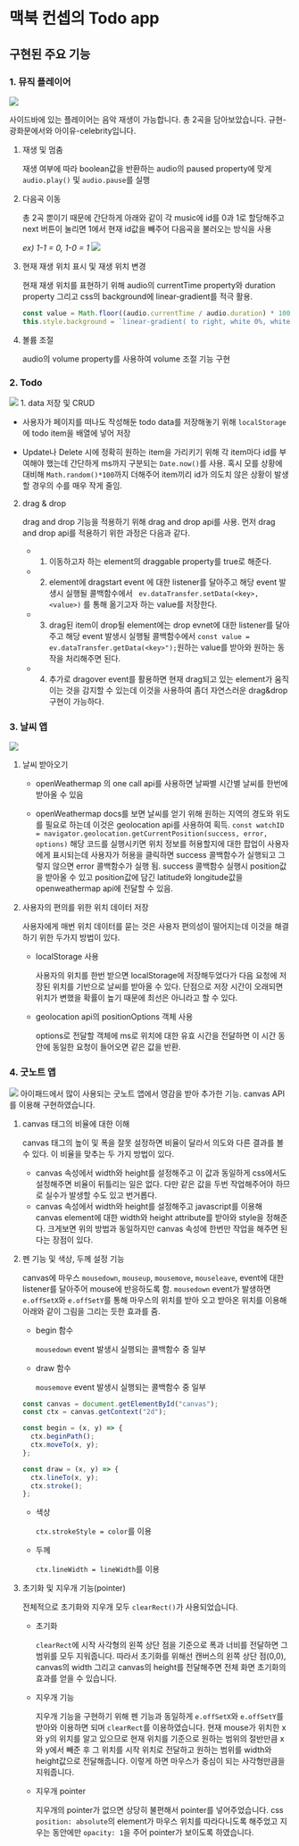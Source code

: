 # 맥북 컨셉의 Todo app

## 구현된 주요 기능

### 1. 뮤직 플레이어

<image src="./image/readme/audio2.gif" />

사이드바에 있는 플레이어는 음악 재생이 가능합니다. 총 2곡을 담아보았습니다. 규현-광화문에서와 아이유-celebrity입니다.

1.  재생 및 멈춤

    재생 여부에 따라 boolean값을 반환하는 audio의 paused property에 맞게 `audio.play()` 및 `audio.pause`를 실행

2.  다음곡 이동

    총 2곡 뿐이기 때문에 간단하게 아래와 같이 각 music에 id를 0과 1로 할당해주고 next 버튼이 눌리면 1에서 현재 id값을 빼주어 다음곡을 불러오는 방식을 사용

    _ex) 1-1 = 0, 1-0 = 1_
    <image src='./image/readme/audio1.png' />

3.  현재 재생 위치 표시 및 재생 위치 변경

    현재 재생 위치를 표현하기 위해 audio의 currentTime property와 duration property 그리고 css의 background에 linear-gradient를 적극 활용.

    ```javascript
    const value = Math.floor((audio.currentTime / audio.duration) * 100);
    this.style.background = `linear-gradient( to right, white 0%, white ${value}%, #545454 ${value}%, #545454 100%)`;
    ```

4.  볼륨 조절

    audio의 volume property를 사용하여 volume 조절 기능 구현

### 2. Todo

<image src="./image/readme/todo1.gif" />
1. data 저장 및 CRUD

- 사용자가 페이지를 떠나도 작성해둔 todo data를 저장해놓기 위해 `localStorage`에 todo item을 배열에 넣어 저장

- Update나 Delete 시에 정확히 원하는 item을 가리키기 위해 각 item마다 id를 부여해야 했는데 간단하게 ms까지 구분되는 `Date.now()`를 사용. 혹시 모를 상황에 대비해 `Math.random()*100`까지 더해주어 item끼리 id가 의도치 않은 상황이 발생할 경우의 수를 매우 작게 줄임.

2. drag & drop

   drag and drop 기능을 적용하기 위해 drag and drop api를 사용. 먼저 drag and drop api를 적용하기 위한 과정은 다음과 같다.

   - 1. 이동하고자 하는 element의 draggable property를 true로 해준다.
   - 2. element에 dragstart event 에 대한 listener를 달아주고 해당 event 발생시 실행될 콜백함수에서 ` ev.dataTransfer.setData(<key>, <value>)` 를 통해 옮기고자 하는 value를 저장한다.
   - 3. drag된 item이 drop될 element에는 drop evnet에 대한 listener를 달아주고 해당 event 발생시 실행될 콜백함수에서 `const value = ev.dataTransfer.getData(<key>");`원하는 value를 받아와 원하는 동작을 처리해주면 된다.
   - 4. 추가로 dragover event를 활용하면 현재 drag되고 있는 element가 움직이는 것을 감지할 수 있는데 이것을 사용하여 좀더 자연스러운 drag&drop 구현이 가능하다.

### 3. 날씨 앱

<image src="./image/readme/weather1.png" />

1. 날씨 받아오기

   - openWeathermap 의 one call api를 사용하면 날짜별 시간별 날씨를 한번에 받아올 수 있음

   - openWeathermap docs를 보면 날씨를 얻기 위해 원하는 지역의 경도와 위도를 필요로 하는데 이것은 geolocation api를 사용하여 획득.
     `const watchID = navigator.geolocation.getCurrentPosition(success, error, options)`
     해당 코드를 실행시키면 위치 정보를 허용할지에 대한 팝업이 사용자에게 표시되는데 사용자가 허용을 클릭하면 success 콜백함수가 실행되고 그렇지 않으면 error 콜백함수가 실행 됨. success 콜백함수 실행시 position값을 받아올 수 있고 position값에 담긴 latitude와 longitude값을 openweathermap api에 전달할 수 있음.

2. 사용자의 편의를 위한 위치 데이터 저장

   사용자에게 매번 위치 데이터를 묻는 것은 사용자 편의성이 떨어지는데 이것을 해결하기 위한 두가지 방법이 있다.

   - localStorage 사용

     사용자의 위치를 한번 받으면 localStorage에 저장해두었다가 다음 요청에 저장된 위치를 기반으로 날씨를 받아올 수 있다. 단점으로 저장 시간이 오래되면 위치가 변했을 확률이 높기 때문에 최선은 아니라고 할 수 있다.

   - geolocation api의 positionOptions 객체 사용

     options로 전달할 객체에 ms로 위치에 대한 유효 시간을 전달하면 이 시간 동안에 동일한 요청이 들어오면 같은 값을 반환.

### 4. 굿노트 앱

<image src="./image/readme/paint1.gif" />
아이패드에서 많이 사용되는 굿노트 앱에서 영감을 받아 추가한 기능. canvas API를 이용해 구현하였습니다.

1. canvas 태그의 비율에 대한 이해

   canvas 태그의 높이 및 폭을 잘못 설정하면 비율이 달라서 의도와 다른 결과를 볼 수 있다.
   이 비율을 맞추는 두 가지 방법이 있다.

   - canvas 속성에서 width와 height를 설정해주고 이 값과 동일하게 css에서도 설정해주면 비율이 뒤틀리는 일은 없다. 다만 같은 값을 두번 작업해주어야 하므로 실수가 발생할 수도 있고 번거롭다.
   - canvas 속성에서 width와 height를 설정해주고 javascript를 이용해 canvas element에 대한 width와 height attribute를 받아와 style을 정해준다. 크게보면 위의 방법과 동일하지만 canvas 속성에 한번만 작업을 해주면 된다는 장점이 있다.

2. 펜 기능 및 색상, 두께 설정 기능

   canvas에 마우스 `mousedown`, `mouseup`, `mousemove`, `mouseleave`, event에 대한 listener를 달아주어 mouse에 반응하도록 함. `mousedown` event가 발생하면 `e.offSetX`와 `e.offSetY`를 통해 마우스의 위치를 받아 오고 받아온 위치를 이용해 아래와 같이 그림을 그리는 듯한 효과를 줌.

   - begin 함수

     `mousedown` event 발생시 실행되는 콜백함수 중 일부

   - draw 함수

     `mousemove` event 발생시 실행되는 콜백함수 중 일부

   ```javascript
   const canvas = document.getElementById("canvas");
   const ctx = canvas.getContext("2d");

   const begin = (x, y) => {
     ctx.beginPath();
     ctx.moveTo(x, y);
   };

   const draw = (x, y) => {
     ctx.lineTo(x, y);
     ctx.stroke();
   };
   ```

   - 색상

     `ctx.strokeStyle = color`를 이용

   - 두께

     `ctx.lineWidth = lineWidth`를 이용

3. 초기화 및 지우개 기능(pointer)

   전체적으로 초기화와 지우개 모두 `clearRect()`가 사용되었습니다.

   - 초기화

     `clearRect`에 시작 사각형의 왼쪽 상단 점을 기준으로 폭과 너비를 전달하면 그 범위를 모두 지워줍니다. 따라서 초기화를 위해선 캔버스의 왼쪽 상단 점(0,0), canvas의 width 그리고 canvas의 height를 전달해주면 전체 화면 초기화의 효과를 얻을 수 있습니다.

   - 지우개 기능

     지우개 기능을 구현하기 위해 펜 기능과 동일하게 `e.offSetX`와 `e.offSetY`를 받아와 이용하면 되며 `clearRect`를 이용하였습니다. 현재 mouse가 위치한 x와 y의 위치를 알고 있으므로 현재 위치를 기준으로 원하는 범위의 절반만큼 x와 y에서 빼준 후 그 위치를 시작 위치로 전달하고 원하는 범위를 width와 height값으로 전달해줍니다. 이렇게 하면 마우스가 중심이 되는 사각형만큼을 지워줍니다.

   - 지우개 pointer

     지우개의 pointer가 없으면 상당히 불편해서 pointer를 넣어주었습니다. css `position: absolute`의 element가 마우스 위치를 따라다니도록 해주었고 지우는 동안에만 `opacity: 1`을 주어 pointer가 보이도록 하였습니다.
